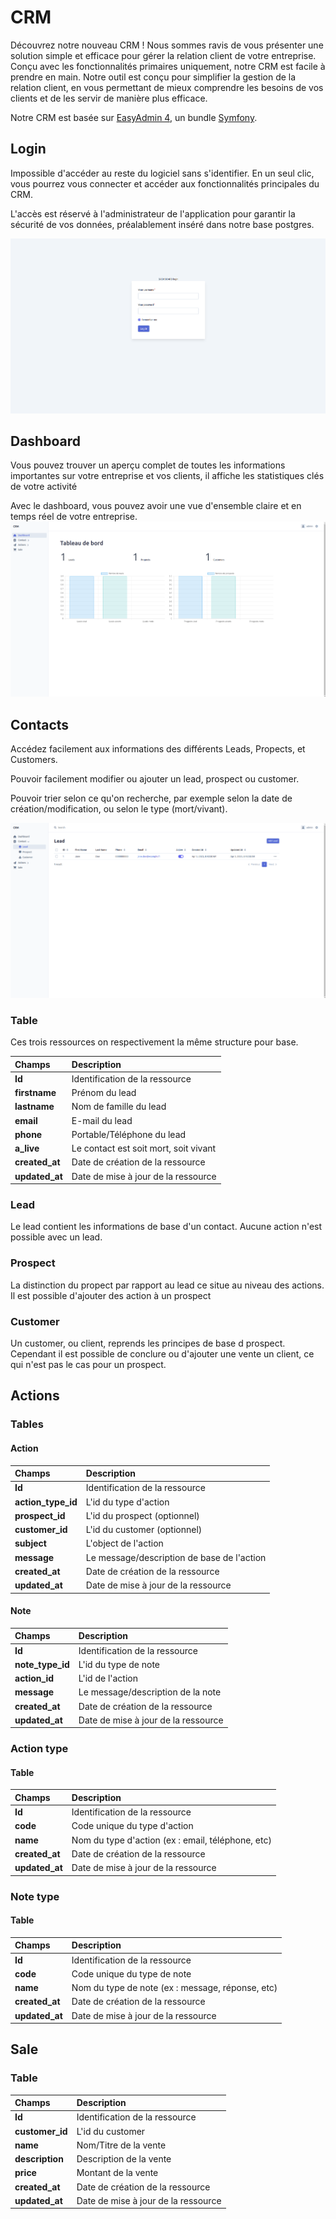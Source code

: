 # CRM

Découvrez notre nouveau CRM ! Nous sommes ravis de vous présenter une solution simple et efficace pour gérer la relation client de votre entreprise. Conçu avec les fonctionnalités primaires uniquement, notre CRM est facile à prendre en main. Notre outil est conçu pour simplifier la gestion de la relation client, en vous permettant de mieux comprendre les besoins de vos clients et de les servir de manière plus efficace.

Notre CRM est basée sur [EasyAdmin 4](https://symfony.com/bundles/EasyAdminBundle/current/index.html), un bundle [Symfony](https://github.com/symfony/symfony).


## Login

Impossible d'accéder au reste du logiciel sans s'identifier. En un seul clic, vous pourrez vous connecter et accéder aux fonctionnalités principales du CRM.

L'accès est réservé à l'administrateur de l'application pour garantir la sécurité de vos données, préalablement inséré dans notre base postgres.

![login form](images/login.png)

## Dashboard

Vous pouvez trouver un aperçu complet de toutes les informations importantes sur votre entreprise et vos clients, il affiche les statistiques clés de votre activité

Avec le dashboard, vous pouvez avoir une vue d'ensemble claire et en temps réel de votre entreprise.
![dashboard](images/dashboard.png)


## Contacts

Accédez facilement aux informations des différents Leads, Propects, et Customers.

Pouvoir facilement modifier ou ajouter un lead, prospect ou customer.

Pouvoir trier selon ce qu'on recherche, par exemple selon la date de création/modification, ou selon le type (mort/vivant).

![lead](images/lead.png)

### Table

Ces trois ressources on respectivement la même structure pour base.

| Champs         | Description                           |
|:---------------|:--------------------------------------|
| **Id**         | Identification de la ressource        |
| **firstname**  | Prénom du lead                        |
| **lastname**   | Nom de famille du lead                |
| **email**      | E-mail du lead                        |
| **phone**      | Portable/Téléphone du lead            |
| **a_live**     | Le contact est soit mort, soit vivant |
| **created_at** | Date de création de la ressource      |
| **updated_at** | Date de mise à jour de la ressource   |

### Lead
Le lead contient les informations de base d'un contact. Aucune action n'est possible avec un lead.


### Prospect
La distinction du propect par rapport au lead ce situe au niveau des actions. Il est possible d'ajouter des action à un prospect

### Customer

Un customer, ou client, reprends les principes de base d prospect. Cependant il est possible de conclure ou d'ajouter une vente un client, ce qui n'est pas le cas pour un prospect.

## Actions

### Tables

#### Action
| Champs             | Description                                |
|:-------------------|:-------------------------------------------|
| **Id**             | Identification de la ressource             |
| **action_type_id** | L'id du type d'action                      |
| **prospect_id**    | L'id du prospect (optionnel)               |
| **customer_id**    | L'id du customer (optionnel)               |
| **subject**        | L'object de l'action                       |
| **message**        | Le message/description de base de l'action |
| **created_at**     | Date de création de la ressource           |
| **updated_at**     | Date de mise à jour de la ressource        |

#### Note
| Champs           | Description                         |
|:-----------------|:------------------------------------|
| **Id**           | Identification de la ressource      |
| **note_type_id** | L'id du type de note                |
| **action_id**    | L'id de l'action                    |
| **message**      | Le message/description de la note   |
| **created_at**   | Date de création de la ressource    |
| **updated_at**   | Date de mise à jour de la ressource |


### Action type
#### Table
| Champs         | Description                                       |
|:---------------|:--------------------------------------------------|
| **Id**         | Identification de la ressource                    |
| **code**       | Code unique du type d'action                      |
| **name**       | Nom du type d'action (ex : email, téléphone, etc) |
| **created_at** | Date de création de la ressource                  |
| **updated_at** | Date de mise à jour de la ressource               |


### Note type
#### Table
| Champs         | Description                                      |
|:---------------|:-------------------------------------------------|
| **Id**         | Identification de la ressource                   |
| **code**       | Code unique du type de note                      |
| **name**       | Nom du type de note (ex : message, réponse, etc) |
| **created_at** | Date de création de la ressource                 |
| **updated_at** | Date de mise à jour de la ressource              |

## Sale

### Table
| Champs          | Description                         |
|:----------------|:------------------------------------|
| **Id**          | Identification de la ressource      |
| **customer_id** | L'id du customer                    |
| **name**        | Nom/Titre de la vente               |
| **description** | Description de la vente             |
| **price**       | Montant de la vente                 |
| **created_at**  | Date de création de la ressource    |
| **updated_at**  | Date de mise à jour de la ressource |
